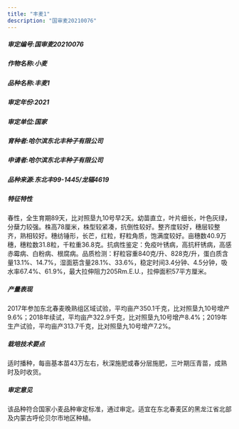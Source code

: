 ```yaml
---
title: "丰麦1"
description: "国审麦20210076"
---
```

##### 审定编号:国审麦20210076

##### 作物名称:小麦

##### 品种名称:丰麦1

##### 审定年份:2021

##### 审定单位:国家

##### 育种者:哈尔滨东北丰种子有限公司

##### 申请者:哈尔滨东北丰种子有限公司

##### 品种来源:东北丰99-1445/龙辐4619

##### 特征特性
春性，全生育期89天，比对照垦九10号早2天。幼苗直立，叶片细长，叶色灰绿，分蘖力较强。株高78厘米，株型较紧凑，抗倒性较好。整齐度较好，穗层较整齐，熟相较好。穗纺锤形，长芒，红粒，籽粒角质，饱满度较好。亩穗数40.9万穗，穗粒数31.8粒，千粒重36.8克。抗病性鉴定：免疫叶锈病，高抗秆锈病，高感赤霉病、白粉病、根腐病。品质检测：籽粒容重840克/升、828克/升，蛋白质含量13.1%、14.7%，湿面筋含量28.1%、33.6%，稳定时间3.4分钟、4.5分钟，吸水率67.4%、61.9%，最大拉伸阻力205Rm.E.U.，拉伸面积57平方厘米。

##### 产量表现
2017年参加东北春麦晚熟组区域试验，平均亩产350.1千克，比对照垦九10号增产9.6%；2018年续试，平均亩产322.9千克，比对照垦九10号增产8.4%；2019年生产试验，平均亩产313.7千克，比对照垦九10号增产7.2%。

##### 栽培技术要点
适时播种，每亩基本苗43万左右，秋深施肥或春分层施肥，三叶期压青苗，成熟时及时收货。

##### 审定意见
该品种符合国家小麦品种审定标准，通过审定。适宜在东北春麦区的黑龙江省北部及内蒙古呼伦贝尔市地区种植。
